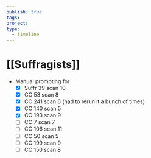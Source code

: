 ```yaml
---
publish: true
tags: 
project: 
type:
  - timeline
---
```

# [[Suffragists]]
- Manual prompting for
	- [x] Suffr 39 scan 10
	- [x] CC 53 scan 8
	- [x] CC 241 scan 6 (had to rerun it a bunch of times)
	- [x] CC 140 scan 5
	- [x] CC 193 scan 9
	- [ ] CC 7 scan 7
	- [ ] CC 106 scan 11
	- [ ] CC 50 scan 5
	- [ ] CC 199 scan 9
	- [ ] CC 150 scan 8